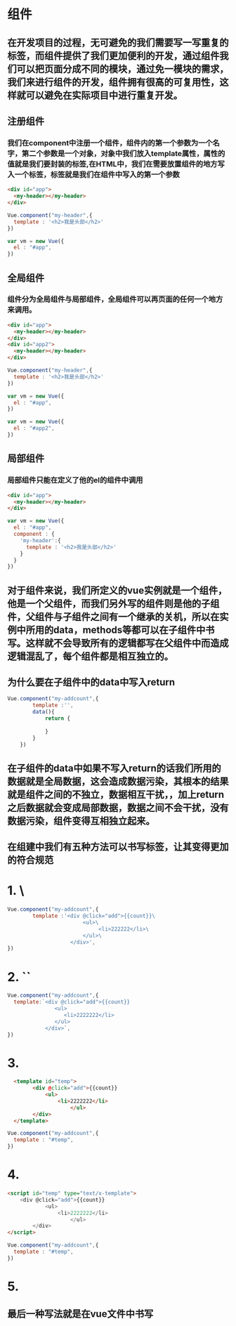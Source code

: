 # 组件
## 在开发项目的过程，无可避免的我们需要写一写重复的标签，而组件提供了我们更加便利的开发，通过组件我们可以把页面分成不同的模块，通过免一模块的需求，我们来进行组件的开发，组件拥有很高的可复用性，这样就可以避免在实际项目中进行重复开发。
## 注册组件
### 我们在component中注册一个组件，组件内的第一个参数为一个名字，第二个参数是一个对象，对象中我们放入template属性，属性的值就是我们要封装的标签,在HTML中，我们在需要放置组件的地方写入一个标签，标签就是我们在组件中写入的第一个参数
```html
<div id="app">
  <my-header></my-header>
</div>
```
```javascript
Vue.component("my-header",{
  template : '<h2>我是头部</h2>'
})

var vm = new Vue({
  el : "#app",
})
```
## 全局组件
### 组件分为全局组件与局部组件，全局组件可以再页面的任何一个地方来调用。
```html
<div id="app">
  <my-header></my-header>
</div>
<div id="app2">
  <my-header></my-header>
</div>
```
```javascript
Vue.component("my-header",{
  template : '<h2>我是头部</h2>'
})

var vm = new Vue({
  el : "#app",
})

var vm = new Vue({
  el : "#app2",
})
```
## 局部组件
### 局部组件只能在定义了他的el的组件中调用
```html
<div id="app">
  <my-header></my-header>
</div>
```
```javascript
var vm = new Vue({
  el : "#app",
  component : {
    'my-header':{
      template : '<h2>我是头部</h2>'
    }
  }
})
```
## 对于组件来说，我们所定义的vue实例就是一个组件，他是一个父组件，而我们另外写的组件则是他的子组件，父组件与子组件之间有一个继承的关机，所以在实例中所用的data，methods等都可以在子组件中书写。这样就不会导致所有的逻辑都写在父组件中而造成逻辑混乱了，每个组件都是相互独立的。
## 为什么要在子组件中的data中写入return
```javascript
Vue.component("my-addcount",{
        template :'',
        data(){
            return {
                
            }
        }
    })
```
## 在子组件的data中如果不写入return的话我们所用的数据就是全局数据，这会造成数据污染，其根本的结果就是组件之间的不独立，数据相互干扰，，加上return之后数据就会变成局部数据，数据之间不会干扰，没有数据污染，组件变得互相独立起来。
## 在组建中我们有五种方法可以书写标签，让其变得更加的符合规范
# 1. \
```javascript
Vue.component("my-addcount",{
        template :'<div @click="add">{{count}}\
                        <ul>\
                             <li>222222</li>\
                        </ul>\
                    </div>',
})
```
# 2. ``
```javascript
Vue.component("my-addcount",{
  template:`<div @click="add">{{count}}
               <ul>
                  <li>2222222</li>
               </ul>
            </div>`,
})
```
# 3.
```html
  <template id="temp">
        <div @click="add">{{count}}
            <ul>
                <li>2222222</li>
                    </ul>
        </div>
  </template>
```
```javascript
Vue.component("my-addcount",{
  template : "#temp",
})
```
# 4.
```html
<script id="temp" type="text/x-template">
    <div @click="add">{{count}}
            <ul>
                <li>2222222</li>
                    </ul>
        </div>
</script> 
```
```javascript
Vue.component("my-addcount",{
  template : "#temp",
})
```
# 5.
## 最后一种写法就是在vue文件中书写